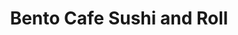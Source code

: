 ---
layout: place
title: "Bento Cafe Sushi and Roll"
permalink: /virginia/woodbridge/bento-cafe-sushi-and-roll.html
stateAbbr: VA
stateName: Virginia
cityName: Woodbridge
seo:
  name: "Bento Cafe Sushi and Roll"
  type: Restaurant
  links: http://www.bentocafesushiandroll.com/
description: "Japanese seafood specialties offered in a down-to-earth strip-mall bistro with free Wi-Fi. Bento Cafe Sushi and Roll serves delicious sushi in Woodbridge, Virginia. Try fresh Japanese dishes for a great dining experience. Available for takeout, delivery, lunch, and dinner."
place_id: ChIJb8jIqnNWtokRporQk26qa4A
photos:
  - name: >-
      places/ChIJb8jIqnNWtokRporQk26qa4A/photos/AeeoHcJ2RE2To6nOaR1fzL3yipDEe9AnT_kymScgoHBiOP1xixnQw-ZVzv1yc-af37EwPPHx4f2mkg3_VAwk2gIubzDUZT_2NueuCPuQR61I4IqM450vFtd5J0TgaMVXsaqnSxurN0s5cXURzplChYFzVAGpM16P2idLglOcgwQLDBS2E0C0FXi8uBXtWIg53fPwx5ohIKBi0-9SFMh8XBjrLLRtGBGOtgwqKwflhh9SLIU2UmVgNJaWGIUifPjiyQYJmgpJ2dBE4aEUL7yjqWh_jrGVM8BkkvpPhl1yaBCMrcjNsyfI1k-z2Bh2dYLpOiGlTmZvJIbfulU0px7ED7TpgLdbh2EsPf86v4_GwA9pr3XZHeK_JRKxZUQJo3HlafTPIykzCguEPxnQAclX4aRrN1Rd0LYrCmgJ5miN12UC6aSQdD8z
    widthPx: 4032
    heightPx: 3024
    authorAttributions:
      - displayName: Travis Nukem
        uri: https://maps.google.com/maps/contrib/116216391421448006269
        photoUri: >-
          https://lh3.googleusercontent.com/a-/ALV-UjWaJLbtGQNL1lL5V993Sg11sggjJI0Gz_RfZEm3NOtHy3RVbxUs=s100-p-k-no-mo
    flagContentUri: >-
      https://www.google.com/local/imagery/report/?cb_client=maps_api_places.places_api&image_key=!1e10!2sCIHM0ogKEICAgID4iJS0iQE&hl=en-US
    googleMapsUri: >-
      https://www.google.com/maps/place//data=!3m4!1e2!3m2!1sCIHM0ogKEICAgID4iJS0iQE!2e10!4m2!3m1!1s0x89b65673aac8c86f:0x806baa6e93d08aa6
  - name: >-
      places/ChIJb8jIqnNWtokRporQk26qa4A/photos/AeeoHcIN9EAPsTYn_mmQ_STCdBpKZARz5KyNAeHcIXb7Uk4Si7hVe4QbbTWLYi9LFoeROiCruQY7f7Af_npRe_NrUdNjek3AtnmaBwKVw1NilfKeKgz2dpqspH9cGRNbHULUIg3Oq9NwxkDdxhFt-MLEPMRm8IhNcRZuKjgdOC9GtAWDb4t4nRRrYPrdQONcbx4xoPTBUI4eVBVtZs_H3XRm-9z3VdifyZrRYWl1FKj4l7blGYBFYiq2Zr2mN-OvrG3ZRa6tiTrN1bw7_gb0GuAubams-uKGHYo_VEtXpKHxwqtdvA
    widthPx: 1149
    heightPx: 862
    authorAttributions:
      - displayName: Bento Cafe Sushi and Roll
        uri: https://maps.google.com/maps/contrib/117041335369971073394
        photoUri: >-
          https://lh3.googleusercontent.com/a-/ALV-UjWGV2r4wNQwJbbXraLReE8r8e5rjPwgaJNfrQtvseMTevEjX2A=s100-p-k-no-mo
    flagContentUri: >-
      https://www.google.com/local/imagery/report/?cb_client=maps_api_places.places_api&image_key=!1e10!2sAF1QipM7iOfwnSh-ulWqiyZ7fSqYmxXIewz_ahK-qexJ&hl=en-US
    googleMapsUri: >-
      https://www.google.com/maps/place//data=!3m4!1e2!3m2!1sAF1QipM7iOfwnSh-ulWqiyZ7fSqYmxXIewz_ahK-qexJ!2e10!4m2!3m1!1s0x89b65673aac8c86f:0x806baa6e93d08aa6
  - name: >-
      places/ChIJb8jIqnNWtokRporQk26qa4A/photos/AeeoHcIT5QvretFhQXxm1x_bNF-Swcoket-jDcQlVEHzuRg66WXYDcxLx67gGyxYtTwPxbhOZE_a_wAIF9_9xx_Om2HjBvQPPpAN1TXBinRz-o6oPGN0h-OPwG9Ibq3SCTYqwwn3wgSABgQqwbPUXn615nEkDVmPh8Fg1RSVLzNh2bbGK-T8zPht7LLCuDq-iWviT_KP4LAyeAA8kljzM0NhqTtBX-_gWrnODj_griwgXB78TZupdHCL2_QaOxyga963xe6PuTgXgYY9PG8W_zkEuIiOTD77BtxXiQMuEQFz80xILL55xr3mfhYsR41B95yX5mJz2WXP-RM7XfWzj0WG1Y4bdmlRTE0EET5k9vzmFoSyRASBQXqJuHen27WksB4N1ObfCvBOuCYdEW-quhNZr01hb9YDMvu6oni-hqoHGA5HnA
    widthPx: 3024
    heightPx: 4032
    authorAttributions:
      - displayName: Jeffrey Baez
        uri: https://maps.google.com/maps/contrib/106968045005198852076
        photoUri: >-
          https://lh3.googleusercontent.com/a-/ALV-UjVGCHerXNamnFQMZzALKMxbT-cLZLuUdPQ7MDvKyrrgHj4LKA3-LQ=s100-p-k-no-mo
    flagContentUri: >-
      https://www.google.com/local/imagery/report/?cb_client=maps_api_places.places_api&image_key=!1e10!2sCIHM0ogKEICAgMCw_f3nPw&hl=en-US
    googleMapsUri: >-
      https://www.google.com/maps/place//data=!3m4!1e2!3m2!1sCIHM0ogKEICAgMCw_f3nPw!2e10!4m2!3m1!1s0x89b65673aac8c86f:0x806baa6e93d08aa6
  - name: >-
      places/ChIJb8jIqnNWtokRporQk26qa4A/photos/AeeoHcKHsyoiOg8ZTuY9TD5EV16I_MtrtWX-RR7t-_bARgIISHk_It8vFoTCbAt0l0U3JNAowWBK8UDDxh-IyftJN8uxE30faftKIT8p6wORTy5TmkaH8Az32lq6OmunYFQcraU0BYycOkeILKmwg7l6YN1kt_OrWtJdVsDXkcMm4hXXGQrhzATsgjhViNKGe9DCw0AZF0fWJ27gO4E7fc9TFFum6PCCyliMiEda3n-X_ygSKUhIuauxEh61p3UO3dRLYDV6DtAFzeMKayRZYwPxG6LmltHuCqjc3A-BQbx6WdiKGNyeIHZeuydT4gVHveSwjxwdt5ItVQcydRs55HiKO4iMiZ1zb-du5ao77QRW8AMgObRYKfwLaM6rbQ10IgyZbhyoTgmMOKjfcA0q0eBk4GlU0XOtCkF2ABQHCrefhiklVg
    widthPx: 4283
    heightPx: 3681
    authorAttributions:
      - displayName: Emilie K
        uri: https://maps.google.com/maps/contrib/114519039127177752524
        photoUri: >-
          https://lh3.googleusercontent.com/a-/ALV-UjVPKocAAsYzbZLeYvbDtZOyt7bPwo8O9_bkZhSz25-nnb9epP8x=s100-p-k-no-mo
    flagContentUri: >-
      https://www.google.com/local/imagery/report/?cb_client=maps_api_places.places_api&image_key=!1e10!2sCIHM0ogKEICAgMCQl_zReg&hl=en-US
    googleMapsUri: >-
      https://www.google.com/maps/place//data=!3m4!1e2!3m2!1sCIHM0ogKEICAgMCQl_zReg!2e10!4m2!3m1!1s0x89b65673aac8c86f:0x806baa6e93d08aa6
  - name: >-
      places/ChIJb8jIqnNWtokRporQk26qa4A/photos/AeeoHcIT8U3K3N9SDOU3ERnl4yw0t3ZnU4fZiuJgHq_atnae5VsO-fnserBFiYwgsjsoOGogV8zYu_5DuNBJ8HM8D0QLuBHjS_o19oyFXu8qsTUv0jBwyZBQ48ZZu6I9ScnX5M3l1hknw5klDswzff0I_SaozmcJ1b0Z-Xn76ZPYQTHDRHBdDdBJoDEEfj8VOrryP7Sm2kx_k3-jV6I7qKPi9pLkMTki73urlBTUcRKZC3V5MABcQaANCzLisUYfSDKweRlbSHwAjqtUploFOcbL_2BkBWBfZtqbJvFvOkl07dyUA90iJ5uKb_H49aQoaTnfSto1-yIIFTXZJef7nuCb4UoQnBgPDn3AFgKZJyOYRE-NeJ2DGDaNG1xGpiaN6jIeBScFIrILlsswxInQ94GtWbmvP8urnk3ymBbXTjF8Hh2CXg
    widthPx: 3600
    heightPx: 4800
    authorAttributions:
      - displayName: Geena Felton
        uri: https://maps.google.com/maps/contrib/108628098388652350361
        photoUri: >-
          https://lh3.googleusercontent.com/a-/ALV-UjXyCzwCNDAGno2yVy6oLcqbsrugs2-2jbEH8b-LAy7Keo2Ei7Vw=s100-p-k-no-mo
    flagContentUri: >-
      https://www.google.com/local/imagery/report/?cb_client=maps_api_places.places_api&image_key=!1e10!2sCIHM0ogKEICAgMDwz4D6Ag&hl=en-US
    googleMapsUri: >-
      https://www.google.com/maps/place//data=!3m4!1e2!3m2!1sCIHM0ogKEICAgMDwz4D6Ag!2e10!4m2!3m1!1s0x89b65673aac8c86f:0x806baa6e93d08aa6
  - name: >-
      places/ChIJb8jIqnNWtokRporQk26qa4A/photos/AeeoHcL3h_QF0hMfBK1HxGWK8JDtQKRfM6Jv8S2zf_gT8B36Scv2D0hXeytW0ZmRHIFMDq5ApjLhbaG0lz9ZqbyV2nAvJVrKut_PZKLbGP4rocgVjSINc0OJ_EXN6bW68uOB4lSs09FpfbBjWHn9fNp2vs5fDQSc2snLJ7mM1PFCwDI6UHpbYjn___ncO535n4hgA08fMznFC-4KieJL5_CvnlwX4z--L4Bd2Jb1yfycpF2Lfy03QvwrH_dd0E6Zk0JK5HLgCzoh2qjjn2R_C2TVK8jFpLoWx-mlbDILq9ydFzZgf30QnOARmz8fbRI3mYBMu_k2EIXlaxqDUBkZUxhrVQ_MnYpp9YQi0C2buNC8IMCpyOd-KNBw-dyuGWL1E3f-wz9H4H77NR5LkfZ7ORrL7KwLbZ1ykfc0ZVyb49dLWCYjCw
    widthPx: 4000
    heightPx: 1824
    authorAttributions:
      - displayName: Richard Ou
        uri: https://maps.google.com/maps/contrib/107408213471546805197
        photoUri: >-
          https://lh3.googleusercontent.com/a-/ALV-UjWB5mS7vlN5krzwd6FNEVaDBrf0gY9T-gHUXq1CtvkSdSOe5rzk=s100-p-k-no-mo
    flagContentUri: >-
      https://www.google.com/local/imagery/report/?cb_client=maps_api_places.places_api&image_key=!1e10!2sCIHM0ogKEICAgIC3mtyFXA&hl=en-US
    googleMapsUri: >-
      https://www.google.com/maps/place//data=!3m4!1e2!3m2!1sCIHM0ogKEICAgIC3mtyFXA!2e10!4m2!3m1!1s0x89b65673aac8c86f:0x806baa6e93d08aa6
  - name: >-
      places/ChIJb8jIqnNWtokRporQk26qa4A/photos/AeeoHcL_sBLTXl6WseyHs78FGid7dSecU_TjgSgBtVzLsH1ee4jybTWMYoBvkyRw415f9dLBdRTsK_ZhFwg4U089ltd14XwcElpGjjpFAyKaf1xbt6dtUhpGfewhj-5KfrzRe4wFH4HUj2syBalLq9pjaHT3-C_bVsJDTWGExkLA3Vr32LwVeSEZbytwXuF8vtDpVRFylbSCD-ryraid76vSDiOc64N2GLw7vfEQZ9kqRDR9mRF9TIfTvkHzwWWgAome75NdRG_jWTW8iSUXQ92FHu9pUuQFXi2POQMk4GTieA8vKsFFaoOoL3wTNUeFE3vuggJq-HoQiSoehwiztequOWcwDNhGYO26uvUe0ZxVxFu5zVN3qmdBOrII_sv8G_aUGKCr7uNJ8v8leljSoTvgUttIaUhNJvq0Lvvc01PH8fB8-Gg
    widthPx: 3024
    heightPx: 4032
    authorAttributions:
      - displayName: Sarah Morrison
        uri: https://maps.google.com/maps/contrib/116107575436865098901
        photoUri: >-
          https://lh3.googleusercontent.com/a-/ALV-UjX9Jw_nUEspFRkWqN8NUBTMuZRlgG2xyucHLALglq1NaeFMY0Qi=s100-p-k-no-mo
    flagContentUri: >-
      https://www.google.com/local/imagery/report/?cb_client=maps_api_places.places_api&image_key=!1e10!2sCIHM0ogKEICAgIC3l-zaoAE&hl=en-US
    googleMapsUri: >-
      https://www.google.com/maps/place//data=!3m4!1e2!3m2!1sCIHM0ogKEICAgIC3l-zaoAE!2e10!4m2!3m1!1s0x89b65673aac8c86f:0x806baa6e93d08aa6
  - name: >-
      places/ChIJb8jIqnNWtokRporQk26qa4A/photos/AeeoHcLcpNkDcXAvThB_IvWVqndjCBb1inWhbnbZ9Qzj-rH6Kw82I3RuRLiBt1onojWAmf-x4WdEaBCj9GrPlImxzE1QdH4HjTVhEIVNUwpzHqp8NvMX1s8P9gmjbotr0uqGXBUaGI3d4J4fRcHTKyLpR6PhWOR0sg0G30z6SxkZ2PqWzK5lFkb08LEFhsVNMeV181a3otWWMDiT760aWjtR6Q4bX6mIa3Su0WTXMnmEixdP7fkJtWtYyz4hS6nDe98KoO0DUnwlNhLms3Qsrto6GftmxuczroqP1WfX7kS9O2bBT7QkMPKVhmnSWe8Ndy26S_0-eiRHtoebTgCs25ROl8IJr8ciq8NfgS4fD44KQM3g1TB1i4lNr8iqlzQChf103qFHSCaw07mKEqFwQWkki909UxdNFPYOg33j-ohCDdCIog
    widthPx: 4800
    heightPx: 3600
    authorAttributions:
      - displayName: Yaneris Adames Hamilton
        uri: https://maps.google.com/maps/contrib/108952953320876736651
        photoUri: >-
          https://lh3.googleusercontent.com/a-/ALV-UjWJgcNfBbSk1RdfPMw28Qc9WJ8PX5rj2rZS6bXxaIoU6usHswzm=s100-p-k-no-mo
    flagContentUri: >-
      https://www.google.com/local/imagery/report/?cb_client=maps_api_places.places_api&image_key=!1e10!2sCIHM0ogKEICAgMDIqInFcg&hl=en-US
    googleMapsUri: >-
      https://www.google.com/maps/place//data=!3m4!1e2!3m2!1sCIHM0ogKEICAgMDIqInFcg!2e10!4m2!3m1!1s0x89b65673aac8c86f:0x806baa6e93d08aa6
  - name: >-
      places/ChIJb8jIqnNWtokRporQk26qa4A/photos/AeeoHcI3T2KR4fVtr8vwDHgu3qtyDkpjyIpwQgEVi7Mkv00Afi85Pwv4VupCVG-rAZRK2EmMusay3EKsqOyyXhAts7wq6uEEKxG26Ge2GsfAEnkmO8WrKBqK-dFpJAGsUUBAzTqLlKZZjwo6YZhb3YDJ6abCvLUwAhfcXq99rdZxRnV6WQ80iwWFUcJ_ZLr0JUPQvkoqAQpWwGDRU7wMJuDVvqgryJuePmFcWrw8XDetYxusI3oaKEvaTZWRecxqv2NaWSyfSb3YI4vc6nLnYJtMhsYqNWuLh7ptE_Mz4Tq5e2Vf97aK5HrbbhIxAeVA7MUngsEfsqtCdQL5H86jhZ6H_rUBILbVLwrUaOoVzRlduAIJ-EYtZoux6ML91Y_Msr8rCysDprFJUjtNyNkshZ_WI3knk58WDF62KrmlCC5cAKbIbj6c
    widthPx: 3024
    heightPx: 4032
    authorAttributions:
      - displayName: Milagro Rivera
        uri: https://maps.google.com/maps/contrib/111867700031098227479
        photoUri: >-
          https://lh3.googleusercontent.com/a/ACg8ocLWI1R3Y4VTyfIpJi8WxEuXOnJhZDLB4WtqXoZFNHIfMmrziA=s100-p-k-no-mo
    flagContentUri: >-
      https://www.google.com/local/imagery/report/?cb_client=maps_api_places.places_api&image_key=!1e10!2sCIHM0ogKEICAgMCI0cHn6AE&hl=en-US
    googleMapsUri: >-
      https://www.google.com/maps/place//data=!3m4!1e2!3m2!1sCIHM0ogKEICAgMCI0cHn6AE!2e10!4m2!3m1!1s0x89b65673aac8c86f:0x806baa6e93d08aa6
  - name: >-
      places/ChIJb8jIqnNWtokRporQk26qa4A/photos/AeeoHcKCiKsGQ9eXKwg73rCf5AwoIXVAni95_bs7i6MQ1cg9nzAxHa8ULnPKpMo3IsmYqET-aEyPzUWuF3fyFwk6ks58RUt72lvcMxp3qbms9EFLDb6QQdtXy-FYxNFUu6trajVW3Jqtu6VoKqVX9nh4Y50zRecBAEwP5UMWF72E88JTxm6MTEEs6W-rsL8xL42WIU_qQEsJ3Uy5rLp5FF5wjjNjmbptH455odXkvJ3b41vgK9wlexVU7KYIyqVlHVRFusT0cqqXtXgfT5sFdSwaqsViWNl7zQ9kU0dUG1LojhQ2MM9v5vXyvcUJW_dXIdjU_FRR28sJmiiRkHH8m_Kewn3naNgGzCgs_1hxbBqfiIcffDUkRD2tZoS_RuN5cLICeFhFwAWhOYAQvnq-h3Uc9OnxkNBt63txQ6AIIehxiQ8j-EFR
    widthPx: 3000
    heightPx: 4000
    authorAttributions:
      - displayName: ICorpLightfighter
        uri: https://maps.google.com/maps/contrib/107557421489369595876
        photoUri: >-
          https://lh3.googleusercontent.com/a/ACg8ocLFND9_P9uSSIN7EJMqN7unwjdMlAGb8peFGUULL2L0BOTSiN0=s100-p-k-no-mo
    flagContentUri: >-
      https://www.google.com/local/imagery/report/?cb_client=maps_api_places.places_api&image_key=!1e10!2sCIHM0ogKEICAgICmibvr9QE&hl=en-US
    googleMapsUri: >-
      https://www.google.com/maps/place//data=!3m4!1e2!3m2!1sCIHM0ogKEICAgICmibvr9QE!2e10!4m2!3m1!1s0x89b65673aac8c86f:0x806baa6e93d08aa6
address: 13257 Worth Ave, Woodbridge, VA 22192, USA
street: 13257 Worth Ave
city: Woodbridge
state: VA
zip: '22192'
country: USA
neighborhood: null
latitude: '38.650211'
longitude: '-77.294106'
accessibility_options:
  wheelchairAccessibleParking: true
  wheelchairAccessibleEntrance: true
  wheelchairAccessibleRestroom: true
  wheelchairAccessibleSeating: true
business_status: OPERATIONAL
name: Bento Cafe Sushi and Roll
google_maps_links:
  directionsUri: >-
    https://www.google.com/maps/dir//''/data=!4m7!4m6!1m1!4e2!1m2!1m1!1s0x89b65673aac8c86f:0x806baa6e93d08aa6!3e0
  placeUri: https://maps.google.com/?cid=9253677251265858214
  writeAReviewUri: >-
    https://www.google.com/maps/place//data=!4m3!3m2!1s0x89b65673aac8c86f:0x806baa6e93d08aa6!12e1
  reviewsUri: >-
    https://www.google.com/maps/place//data=!4m4!3m3!1s0x89b65673aac8c86f:0x806baa6e93d08aa6!9m1!1b1
  photosUri: >-
    https://www.google.com/maps/place//data=!4m3!3m2!1s0x89b65673aac8c86f:0x806baa6e93d08aa6!10e5
primary_type: Japanese Restaurant
opening_hours:
  regular: null
  current: null
secondary_opening_hours:
  regular:
    weekdayDescriptions: null
    type: null
  current:
    weekdayDescriptions: null
    type: null
phone: (703) 494-4540
price_level: PRICE_LEVEL_MODERATE
price_range: null
rating: '4.3'
rating_count: 1350
website: http://www.bentocafesushiandroll.com/
reviews:
  - name: >-
      places/ChIJb8jIqnNWtokRporQk26qa4A/reviews/ChdDSUhNMG9nS0VJQ0FnTUNJMGNIbnlBRRAB
    relativePublishTimeDescription: a week ago
    rating: 5
    text:
      text: >-
        I had the citrus tea, dumplings and sushi orders #5 and #7. By far THE
        BEST hospitality and sushi I have ever had! Mama Bento is a God sent
        blessing and added lots of love to the tender loving atmosphere and
        experience at the restaurant. 100/10 and definitely will be coming back
        soon 
      languageCode: en
    originalText:
      text: >-
        I had the citrus tea, dumplings and sushi orders #5 and #7. By far THE
        BEST hospitality and sushi I have ever had! Mama Bento is a God sent
        blessing and added lots of love to the tender loving atmosphere and
        experience at the restaurant. 100/10 and definitely will be coming back
        soon 
      languageCode: en
    authorAttribution:
      displayName: Milagro Rivera
      uri: https://www.google.com/maps/contrib/111867700031098227479/reviews
      photoUri: >-
        https://lh3.googleusercontent.com/a/ACg8ocLWI1R3Y4VTyfIpJi8WxEuXOnJhZDLB4WtqXoZFNHIfMmrziA=s128-c0x00000000-cc-rp-mo
    publishTime: '2025-04-02T20:20:59.103216Z'
    flagContentUri: >-
      https://www.google.com/local/review/rap/report?postId=ChdDSUhNMG9nS0VJQ0FnTUNJMGNIbnlBRRAB&d=17924085&t=1
    googleMapsUri: >-
      https://www.google.com/maps/reviews/data=!4m6!14m5!1m4!2m3!1sChdDSUhNMG9nS0VJQ0FnTUNJMGNIbnlBRRAB!2m1!1s0x89b65673aac8c86f:0x806baa6e93d08aa6
  - name: >-
      places/ChIJb8jIqnNWtokRporQk26qa4A/reviews/ChdDSUhNMG9nS0VJQ0FnTUR3ejRENnZBRRAB
    relativePublishTimeDescription: 2 weeks ago
    rating: 3
    text:
      text: >-
        Second time back here. The chicken is flavorful . The dumplings are okay
        the salad is okay it nothing exciting then a big spoonful of ginger. I
        love the rice and the California rolls were okay. I feel like $31 was a
        lot for this box but that my opinion. Also I feel they didn’t want to
        give me more than one soy sauce but I try to be understanding because it
        a small business.
      languageCode: en
    originalText:
      text: >-
        Second time back here. The chicken is flavorful . The dumplings are okay
        the salad is okay it nothing exciting then a big spoonful of ginger. I
        love the rice and the California rolls were okay. I feel like $31 was a
        lot for this box but that my opinion. Also I feel they didn’t want to
        give me more than one soy sauce but I try to be understanding because it
        a small business.
      languageCode: en
    authorAttribution:
      displayName: Geena Felton
      uri: https://www.google.com/maps/contrib/108628098388652350361/reviews
      photoUri: >-
        https://lh3.googleusercontent.com/a-/ALV-UjXyCzwCNDAGno2yVy6oLcqbsrugs2-2jbEH8b-LAy7Keo2Ei7Vw=s128-c0x00000000-cc-rp-mo-ba3
    publishTime: '2025-03-29T02:02:39.781956Z'
    flagContentUri: >-
      https://www.google.com/local/review/rap/report?postId=ChdDSUhNMG9nS0VJQ0FnTUR3ejRENnZBRRAB&d=17924085&t=1
    googleMapsUri: >-
      https://www.google.com/maps/reviews/data=!4m6!14m5!1m4!2m3!1sChdDSUhNMG9nS0VJQ0FnTUR3ejRENnZBRRAB!2m1!1s0x89b65673aac8c86f:0x806baa6e93d08aa6
  - name: >-
      places/ChIJb8jIqnNWtokRporQk26qa4A/reviews/ChZDSUhNMG9nS0VJQ0FnTUN3X2Yzbkh3EAE
    relativePublishTimeDescription: 3 weeks ago
    rating: 5
    text:
      text: >-
        The food here is amazing!! The rice, veggies, and fish are super fresh.
        You will immediately notice the difference because of the attention to
        detail. The colors are vibrant and textures subtle yet on point. The tea
        is a medicinal brew that warms the belly and calms the heart. I had the
        veggie roll combo, eel roll, and miso soup. I arrived hungry and left
        satisfied!! If you’re looking for sushi specials, you can find it at the
        Target up the street. Come here for the love, the blessings, and the
        absolute best sushi in the DMV area!!
      languageCode: en
    originalText:
      text: >-
        The food here is amazing!! The rice, veggies, and fish are super fresh.
        You will immediately notice the difference because of the attention to
        detail. The colors are vibrant and textures subtle yet on point. The tea
        is a medicinal brew that warms the belly and calms the heart. I had the
        veggie roll combo, eel roll, and miso soup. I arrived hungry and left
        satisfied!! If you’re looking for sushi specials, you can find it at the
        Target up the street. Come here for the love, the blessings, and the
        absolute best sushi in the DMV area!!
      languageCode: en
    authorAttribution:
      displayName: Jeffrey Baez
      uri: https://www.google.com/maps/contrib/106968045005198852076/reviews
      photoUri: >-
        https://lh3.googleusercontent.com/a-/ALV-UjVGCHerXNamnFQMZzALKMxbT-cLZLuUdPQ7MDvKyrrgHj4LKA3-LQ=s128-c0x00000000-cc-rp-mo-ba5
    publishTime: '2025-03-20T18:27:20.256245Z'
    flagContentUri: >-
      https://www.google.com/local/review/rap/report?postId=ChZDSUhNMG9nS0VJQ0FnTUN3X2Yzbkh3EAE&d=17924085&t=1
    googleMapsUri: >-
      https://www.google.com/maps/reviews/data=!4m6!14m5!1m4!2m3!1sChZDSUhNMG9nS0VJQ0FnTUN3X2Yzbkh3EAE!2m1!1s0x89b65673aac8c86f:0x806baa6e93d08aa6
  - name: >-
      places/ChIJb8jIqnNWtokRporQk26qa4A/reviews/ChdDSUhNMG9nS0VJQ0FnTURRXzYyMm9BRRAB
    relativePublishTimeDescription: 4 weeks ago
    rating: 1
    text:
      text: >-
        Gospel music playing, took over 30 mins to get food. Hot food was cold.
        Sushi rolls cut uneven.  Owner very fast talker/salesperson. Some prices
        were covered up or difficult to read. The receipt was not itemized
      languageCode: en
    originalText:
      text: >-
        Gospel music playing, took over 30 mins to get food. Hot food was cold.
        Sushi rolls cut uneven.  Owner very fast talker/salesperson. Some prices
        were covered up or difficult to read. The receipt was not itemized
      languageCode: en
    authorAttribution:
      displayName: erica flory
      uri: https://www.google.com/maps/contrib/100303472288638641945/reviews
      photoUri: >-
        https://lh3.googleusercontent.com/a-/ALV-UjV50H7HY2L-65kzDhg2k8Zcbr4QsgajniUVc8mPG5-ud1ghiqdb0A=s128-c0x00000000-cc-rp-mo-ba4
    publishTime: '2025-03-15T17:51:43.439045Z'
    flagContentUri: >-
      https://www.google.com/local/review/rap/report?postId=ChdDSUhNMG9nS0VJQ0FnTURRXzYyMm9BRRAB&d=17924085&t=1
    googleMapsUri: >-
      https://www.google.com/maps/reviews/data=!4m6!14m5!1m4!2m3!1sChdDSUhNMG9nS0VJQ0FnTURRXzYyMm9BRRAB!2m1!1s0x89b65673aac8c86f:0x806baa6e93d08aa6
  - name: >-
      places/ChIJb8jIqnNWtokRporQk26qa4A/reviews/ChZDSUhNMG9nS0VJQ0FnTUNRbF96UldnEAE
    relativePublishTimeDescription: a month ago
    rating: 1
    text:
      text: >-
        SO OVERPRICED! Huge rip off!!! This all came out to $63. We were asked
        if we wanted spicy and crunchy, so we said sure. The worker failed to
        mentioned it was a $6 up charge (for literally a little panko and spicy
        mayo). And the sushi wasn’t even good quality.

        Most places have water on tab, but we were charged $3 for one plastic
        bottle of water. No soup or salad included for this price!


        I was so surprised with the price that I had to ask for an itemized
        receipt.

        The irony of it all, this is not a bento spot! The lady was just trying
        to sell up everything.  Please go else where for sushi!! Such a weird
        atmosphere. And take it from me, I’m Asian.
      languageCode: en
    originalText:
      text: >-
        SO OVERPRICED! Huge rip off!!! This all came out to $63. We were asked
        if we wanted spicy and crunchy, so we said sure. The worker failed to
        mentioned it was a $6 up charge (for literally a little panko and spicy
        mayo). And the sushi wasn’t even good quality.

        Most places have water on tab, but we were charged $3 for one plastic
        bottle of water. No soup or salad included for this price!


        I was so surprised with the price that I had to ask for an itemized
        receipt.

        The irony of it all, this is not a bento spot! The lady was just trying
        to sell up everything.  Please go else where for sushi!! Such a weird
        atmosphere. And take it from me, I’m Asian.
      languageCode: en
    authorAttribution:
      displayName: Emilie K
      uri: https://www.google.com/maps/contrib/114519039127177752524/reviews
      photoUri: >-
        https://lh3.googleusercontent.com/a-/ALV-UjVPKocAAsYzbZLeYvbDtZOyt7bPwo8O9_bkZhSz25-nnb9epP8x=s128-c0x00000000-cc-rp-mo-ba5
    publishTime: '2025-03-07T19:15:10.892393Z'
    flagContentUri: >-
      https://www.google.com/local/review/rap/report?postId=ChZDSUhNMG9nS0VJQ0FnTUNRbF96UldnEAE&d=17924085&t=1
    googleMapsUri: >-
      https://www.google.com/maps/reviews/data=!4m6!14m5!1m4!2m3!1sChZDSUhNMG9nS0VJQ0FnTUNRbF96UldnEAE!2m1!1s0x89b65673aac8c86f:0x806baa6e93d08aa6
parking_options:
  freeParkingLot: true
  freeStreetParking: true
  valetParking: false
payment_options:
  acceptsCreditCards: true
  acceptsDebitCards: true
  acceptsCashOnly: false
  acceptsNfc: true
allow_dogs: null
curbside_pickup: null
delivery: true
dine_in: true
good_for_children: true
good_for_groups: true
good_for_sports: false
live_music: false
menu_for_children: false
outdoor_seating: false
reservable: false
restroom: true
serves_beer: null
serves_breakfast: false
serves_brunch: null
serves_cocktails: false
serves_coffee: null
serves_dinner: true
serves_dessert: true
serves_lunch: true
serves_vegetarian_food: true
serves_wine: null
takeout: true
summary: >-
  Japanese seafood specialties offered in a down-to-earth strip-mall bistro with
  free Wi-Fi.

---